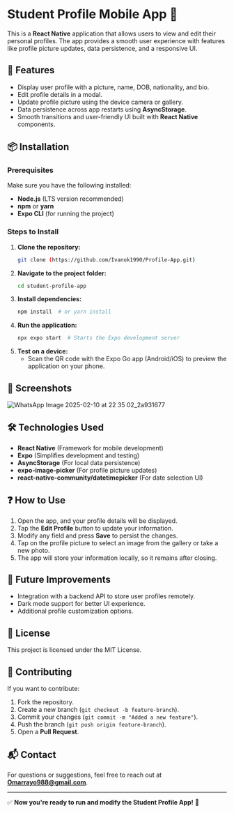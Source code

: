 # Student Profile Mobile App 📱

This is a **React Native** application that allows users to view and edit their personal profiles. The app provides a smooth user experience with features like profile picture updates, data persistence, and a responsive UI.

## 🚀 Features
- Display user profile with a picture, name, DOB, nationality, and bio.
- Edit profile details in a modal.
- Update profile picture using the device camera or gallery.
- Data persistence across app restarts using **AsyncStorage**.
- Smooth transitions and user-friendly UI built with **React Native** components.

## 📦 Installation

### Prerequisites
Make sure you have the following installed:
- **Node.js** (LTS version recommended)
- **npm** or **yarn**
- **Expo CLI** (for running the project)

### Steps to Install
1. **Clone the repository:**
   ```sh
   git clone (https://github.com/Ivanok1990/Profile-App.git)
   ```
2. **Navigate to the project folder:**
   ```sh
   cd student-profile-app
   ```
3. **Install dependencies:**
   ```sh
   npm install  # or yarn install
   ```
4. **Run the application:**
   ```sh
   npx expo start  # Starts the Expo development server
   ```
5. **Test on a device:**
   - Scan the QR code with the Expo Go app (Android/iOS) to preview the application on your phone.

## 📸 Screenshots
![WhatsApp Image 2025-02-10 at 22 35 02_2a931677](https://github.com/user-attachments/assets/b318057a-b7ef-4183-af17-a883f902be21)



## 🛠️ Technologies Used
- **React Native** (Framework for mobile development)
- **Expo** (Simplifies development and testing)
- **AsyncStorage** (For local data persistence)
- **expo-image-picker** (For profile picture updates)
- **react-native-community/datetimepicker** (For date selection UI)

## ❓ How to Use
1. Open the app, and your profile details will be displayed.
2. Tap the **Edit Profile** button to update your information.
3. Modify any field and press **Save** to persist the changes.
4. Tap on the profile picture to select an image from the gallery or take a new photo.
5. The app will store your information locally, so it remains after closing.

## 🚀 Future Improvements
- Integration with a backend API to store user profiles remotely.
- Dark mode support for better UI experience.
- Additional profile customization options.

## 📄 License
This project is licensed under the MIT License.

## 🤝 Contributing
If you want to contribute:
1. Fork the repository.
2. Create a new branch (`git checkout -b feature-branch`).
3. Commit your changes (`git commit -m "Added a new feature"`).
4. Push the branch (`git push origin feature-branch`).
5. Open a **Pull Request**.

## 📬 Contact
For questions or suggestions, feel free to reach out at **Omarrayo988@gmail.com**.

---
✅ **Now you're ready to run and modify the Student Profile App!** 🚀

